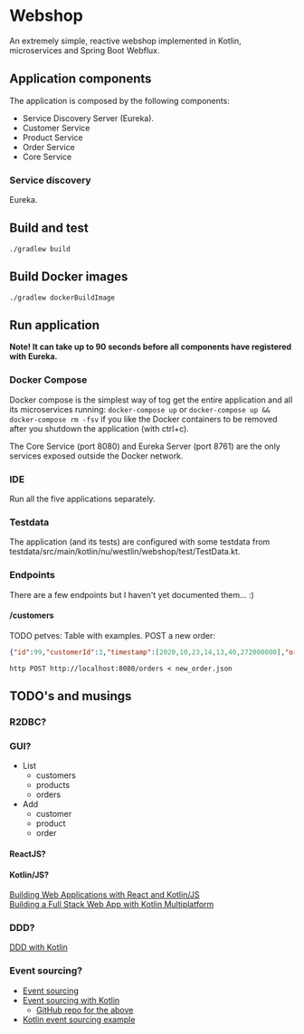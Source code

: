 # Webshop
An extremely simple, reactive webshop implemented in Kotlin, microservices and Spring Boot Webflux.

## Application components
The application is composed by the following components:
* Service Discovery Server (Eureka).
* Customer Service
* Product Service
* Order Service
* Core Service

### Service discovery
Eureka.

## Build and test
```./gradlew build```

## Build Docker images
```./gradlew dockerBuildImage```

## Run application

**Note! It can take up to 90 seconds before all components have registered with Eureka.**

### Docker Compose 
Docker compose is the simplest way of tog get the entire application and all its microservices running: 
```docker-compose up```
or
```docker-compose up && docker-compose rm -fsv```
if you like the Docker containers to be removed after you shutdown the application (with ctrl+c).

The Core Service (port 8080) and Eureka Server (port 8761) are the only services exposed outside the Docker network.

### IDE
Run all the five applications separately.

### Testdata
The application (and its tests) are configured with some testdata from testdata/src/main/kotlin/nu/westlin/webshop/test/TestData.kt. 

### Endpoints
There are a few endpoints but I haven't yet documented them... :)
  
#### /customers
TODO petves: Table with examples.
POST a new order:
```json
{"id":99,"customerId":3,"timestamp":[2020,10,23,14,13,40,272000000],"orderRows":[{"productId":3,"quantity":3},{"productId":4,"quantity":4}]}
```
```http POST http://localhost:8080/orders < new_order.json```

## TODO's and musings
### R2DBC?

### GUI?

* List
    * customers
    * products
    * orders
* Add
    * customer
    * product
    * order

#### ReactJS?

#### Kotlin/JS?
[Building Web Applications with React and Kotlin/JS](https://play.kotlinlang.org/hands-on/Building%20Web%20Applications%20with%20React%20and%20Kotlin%20JS/01_Introduction)  
[Building a Full Stack Web App with Kotlin Multiplatform](https://play.kotlinlang.org/hands-on/Full%20Stack%20Web%20App%20with%20Kotlin%20Multiplatform/01_Introduction)

### DDD?
[DDD with Kotlin](https://tuhrig.de/ddd-with-kotlin/)

### Event sourcing?
* [Event sourcing](https://microservices.io/patterns/data/event-sourcing.html)
* [Event sourcing with Kotlin](https://tuhrig.de/event-sourcing-with-kotlin/)
    * [GitHub repo for the above](https://github.com/bringmeister/event-sourcing-with-kotlin)
* [Kotlin event sourcing example](https://github.com/nicusX/kotlin-event-sourcing-example)